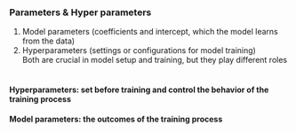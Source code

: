 ### Parameters & Hyper parameters

1. Model parameters (coefficients and intercept, which the model learns from the data) </br>
2. Hyperparameters (settings or configurations for model training)</br>
Both are crucial in model setup and training, but they play different roles</br></br>

#### Hyperparameters: set before training and control the behavior of the training process</br>
#### Model parameters: the outcomes of the training process</br>
